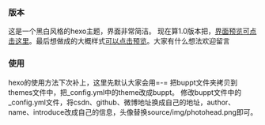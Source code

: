 ### 版本
这是一个黑白风格的hexo主题，界面非常简洁。
现在算1.0版本把，<a href="buppt.github.io/hexoTEST">界面预览可点击这里</a>。最后想做成的大概样式<a href="buppt.github.io">可以点击预览</a>。大家有什么想法欢迎留言
### 使用
hexo的使用方法下次补上，这里先默认大家会用=-=
把buppt文件夹拷贝到themes文件中，把_config.yml中的theme改成buppt。
修改buppt文件中的_config.yml文件，将csdn、github、微博地址换成自己的地址，author、name、introduce改成自己的信息，头像替换source/img/photohead.png即可。
